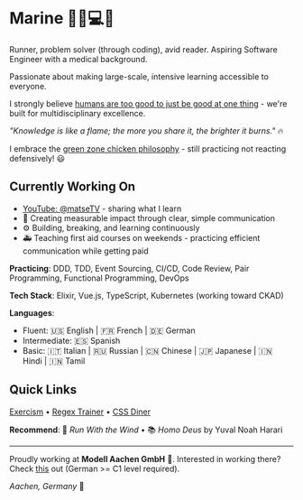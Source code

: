 # Marine 🏃‍♀️💻📖
Runner, problem solver (through coding), avid reader. Aspiring Software Engineer with a medical background.

Passionate about making large-scale, intensive learning accessible to everyone.

I strongly believe [humans are too good to just be good at one thing](https://www.youtube.com/watch?v=iVN7NyLK4FI) - we're built for multidisciplinary excellence.

*"Knowledge is like a flame; the more you share it, the brighter it burns."* 🔥

I embrace the [green zone chicken philosophy](https://www.youtube.com/watch?v=vjSTNv4gyMM) - still practicing not reacting defensively! 😃

## Currently Working On
- [YouTube: @matseTV](https://www.youtube.com/@matseTV) - sharing what I learn
- 🎯 Creating measurable impact through clear, simple communication
- ⚙️ Building, breaking, and learning continuously
- 🚑 Teaching first aid courses on weekends - practicing efficient communication while getting paid

**Practicing**: DDD, TDD, Event Sourcing, CI/CD, Code Review, Pair Programming, Functional Programming, DevOps

**Tech Stack**: Elixir, Vue.js, TypeScript, Kubernetes (working toward CKAD)

**Languages**: 
- Fluent: 🇺🇸 English | 🇫🇷 French | 🇩🇪 German  
- Intermediate: 🇪🇸 Spanish  
- Basic: 🇮🇹 Italian | 🇷🇺 Russian | 🇨🇳 Chinese | 🇯🇵 Japanese | 🇮🇳 Hindi | 🇮🇳 Tamil

## Quick Links
[Exercism](https://exercism.org/dashboard) • [Regex Trainer](https://regexone.com/) • [CSS Diner](https://cssdiner.com/)

**Recommend**: 🍿 *Run With the Wind* • 📚 *Homo Deus* by Yuval Noah Harari

---
Proudly working at **Modell Aachen GmbH** 💼. 
Interested in working there? Check [this](https://www.modell-aachen.de/karriere/senior-software-engineer) out (German >= C1 level required).

*Aachen, Germany* 📍
